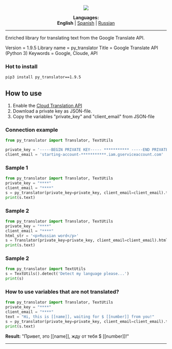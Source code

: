<p align="center"><img src="https://github.com/markolofsen/py_translator//blob/master/.banners/banner_en.png?raw=1" /></p>
<p align="center"><b>Languages:</b><br /><b>English</b> | <a href="https://github.com/markolofsen/py_translator/blob/master/README_es.md">Spanish</a> | <a href="https://github.com/markolofsen/py_translator/blob/master/README_ru.md">Russian</a></p>

---

Enriched library for translating text from the Google Translate API.

Version = 1.9.5
Library name = py_translator
Title = Google Translate API (Python 3)
Keywords = Google, Cloude, API

### Hot to install

```sh
pip3 install py_translator==1.9.5
```
                    

## How to use

1. Enable the [Cloud Translation API](https://cloud.google.com/translate/docs/quickstart?csw=1)
2. Download a private key as JSON-file.
3. Copy the variables "private_key" and "client_email" from JSON-file


### Connection example
```python
from py_translator import Translator, TextUtils

private_key = '-----BEGIN PRIVATE KEY----- *********** -----END PRIVATE KEY-----'
client_email = 'starting-account-***********.iam.gserviceaccount.com'
```

### Sample 1
```python
from py_translator import Translator, TextUtils
private_key = "****"
client_email = "****"
s = py_translator(private_key=private_key, client_email=client_email).translate(text="Hello new world!", target_language='cn')
print(s.text)
```

### Sample 2
```python
from py_translator import Translator, TextUtils
private_key = "****"
client_email = "****"
html_str = '<p>Russian word</p>'
s = Translator(private_key=private_key, client_email=client_email).html(text=html_str, target_language='ru')
print(s.text)
```

### Sample 2
```python
from py_translator import TextUtils
s = TextUtils().detect('Detect my language please...')
print(s)
```



### How to use variables that are not translated?
```python
from py_translator import Translator, TextUtils
private_key = "****"
client_email = "****"
text = "Hi, this is [[name]], waiting for $ [[number]] from you!"
s = py_translator(private_key=private_key, client_email=client_email).translate(text="Hello new world!", target_language='ru')
print(s.text)
```

**Result:** "Привет, это [[name]], жду от тебя $ [[number]]!"


---

